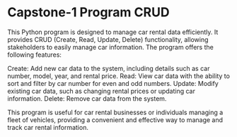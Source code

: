 # Capstone-1 Program CRUD 
This Python program is designed to manage car rental data efficiently. It provides CRUD (Create, Read, Update, Delete) functionality, allowing stakeholders to easily manage car information. The program offers the following features:

Create: Add new car data to the system, including details such as car number, model, year, and rental price.
Read: View car data with the ability to sort and filter by car number for even and odd numbers. 
Update: Modify existing car data, such as changing rental prices or updating car information.
Delete: Remove car data from the system.

This program is useful for car rental businesses or individuals managing a fleet of vehicles, providing a convenient and effective way to manage and track car rental information.
